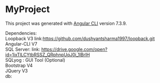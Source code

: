 # MyProject

This project was generated with [Angular CLI](https://github.com/angular/angular-cli) version 7.3.9.

Dependencies:<br/>
Loopback V3 link:https://github.com/dushyantsharma1997/loopback.git<br/>
Angular-CLI V7<br/>
SQL Server: link: https://drive.google.com/open?id=1ixTlLCYtbRSSZ_QRphnpUqJ0i_1lBrIH<br/>
SQLyog : GUI Tool (Optional)<br/>
Bootstrap V4<br/>
JQuery V3<br/>
db: <br/>
